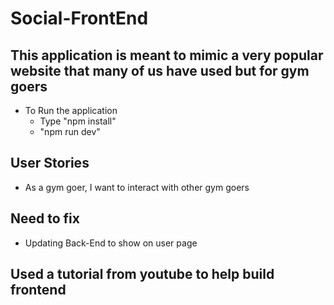 # Social-FrontEnd

## This application is meant to mimic a very popular website that many of us have used but for gym goers


- To Run the application
  - Type "npm install"
  - "npm run dev"
    
## User Stories
- As a gym goer, I want to interact with other gym goers

## Need to fix
- Updating Back-End to show on user page
  
## Used a tutorial from youtube to help build frontend
